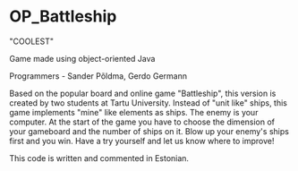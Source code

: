 # OP_Battleship
"COOLEST"

Game made using object-oriented Java

Programmers - Sander Põldma, Gerdo Germann

Based on the popular board and online game "Battleship", this version is created by two students at Tartu University. Instead of "unit like" ships, 
this game implements "mine" like elements as ships. The enemy is your computer.
At the start of the game you have to choose the dimension of your gameboard and the number of ships on it. Blow up your enemy's ships first and you win. 
Have a try yourself and let us know where to improve!

This code is written and commented in Estonian.
